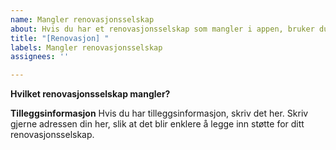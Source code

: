 ```yaml
---
name: Mangler renovasjonsselskap
about: Hvis du har et renovasjonsselskap som mangler i appen, bruker du denne malen.
title: "[Renovasjon] "
labels: Mangler renovasjonsselskap
assignees: ''

---
```


**Hvilket renovasjonsselskap mangler?**


**Tilleggsinformasjon**
Hvis du har tilleggsinformasjon, skriv det her. Skriv gjerne adressen din her, slik at det blir enklere å legge inn støtte for ditt renovasjonsselskap.
